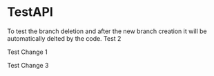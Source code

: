 # TestAPI

To test the branch deletion and after the new branch creation it will be automatically delted by the code. Test 2

Test Change 1
 
Test Change 3
